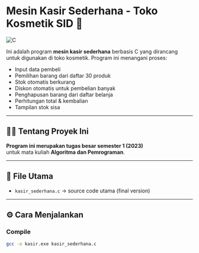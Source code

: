 # Mesin Kasir Sederhana - Toko Kosmetik SID 💄
![C](https://img.shields.io/badge/language-C-blue.svg)

Ini adalah program **mesin kasir sederhana** berbasis C yang dirancang untuk digunakan di toko kosmetik. Program ini menangani proses:
- Input data pembeli
- Pemilihan barang dari daftar 30 produk
- Stok otomatis berkurang
- Diskon otomatis untuk pembelian banyak
- Penghapusan barang dari daftar belanja
- Perhitungan total & kembalian
- Tampilan stok sisa

---

## 🧑‍🎓 Tentang Proyek Ini
**Program ini merupakan tugas besar semester 1 (2023)**  
untuk mata kuliah **Algoritma dan Pemrograman**.

---

## 📂 File Utama
- `kasir_sederhana.c` → source code utama (final version)

---

## ⚙️ Cara Menjalankan

### Compile
```bash
gcc -o kasir.exe kasir_sederhana.c 



